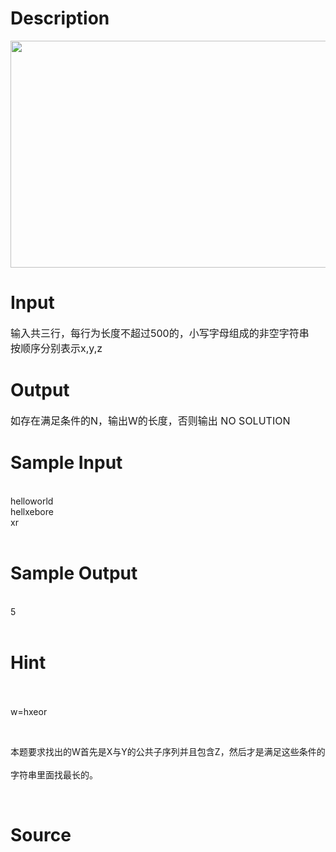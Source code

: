 
# Description

<div class="content"><p><span style="font-size: medium"><img height="363" width="646" alt="" src="source/bzoj/3304/img/aHR0cHM6Ly9seWRzeS5jb20vSnVkZ2VPbmxpbmUvdXBsb2FkLzIwMTMxMC8xMTEuanBn.jpg"/></span></p></div>

# Input

<div class="content"><p><span style="font-size: medium">输入共三行，每行为长度不超过500的，小写字母组成的非空字符串<br/>
按顺序分别表示x,y,z</span></p></div>

# Output

<div class="content"><p><span style="font-size: medium">如存在满足条件的N，输出W的长度，否则输出 NO SOLUTION</span></p></div>

# Sample Input

<div class="content"><span class="sampledata"><br/>
helloworld<br/>
hellxebore<br/>
xr<br/>
<br/>
</span></div>

# Sample Output

<div class="content"><span class="sampledata"><br/>
5<br/>
<br/>
</span></div>

# Hint

<div class="content"><p></p><p><br/><br/>
w=hxeor</p><br/>
<p>本题要求找出的W首先是X与Y的公共子序列并且包含Z，然后才是满足这些条件的<br/><br/>
字符串里面找最长的。</p><br/>
<p></p><p></p></div>

# Source

<div class="content"><p><a href="problemset.php?search="></a></p></div>

